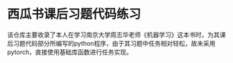 # 西瓜书课后习题代码练习
该仓库主要收录了本人在学习南京大学周志华老师《机器学习》这本书时，为其课后习题代码部分所编写的python程序，由于其习题中任务相对轻松，故未采用pytorch，直接使用基础库函数进行任务实现。
